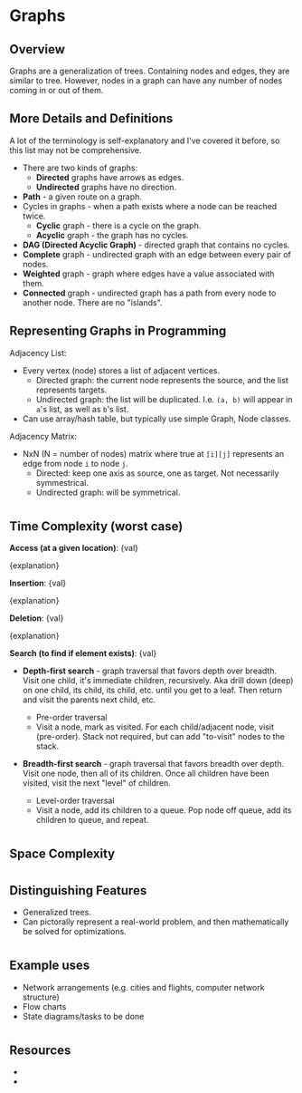 # Graphs
## Overview

Graphs are a generalization of trees. Containing nodes and edges, they are similar to tree. However, nodes in a graph can have any number of nodes coming in or out of them. 

## More Details and Definitions
A lot of the terminology is self-explanatory and I've covered it before, so this list may not be comprehensive.
- There are two kinds of graphs:
    - **Directed** graphs have arrows as edges.
    - **Undirected** graphs have no direction.
- **Path** - a given route on a graph.
- Cycles in graphs - when a path exists where a node can be reached twice. 
    - **Cyclic** graph - there is a cycle on the graph.
    - **Acyclic** graph - the graph has no cycles. 
- **DAG (Directed Acyclic Graph)** - directed graph that contains no cycles.
- **Complete** graph - undirected graph with an edge between every pair of nodes.
- **Weighted** graph - graph where edges have a value associated with them.
- **Connected** graph - undirected graph has a path from every node to another node. There are no "islands".

## Representing Graphs in Programming
Adjacency List:
- Every vertex (node) stores a list of adjacent vertices.
    - Directed graph: the current node represents the source, and the list represents targets.
    - Undirected graph: the list will be duplicated. I.e. `(a, b)` will appear in `a`'s list, as well as `b`'s list.
- Can use array/hash table, but typically use simple Graph, Node classes.

Adjacency Matrix:
- NxN (N = number of nodes) matrix where true at `[i][j]` represents an edge from node `i` to node `j`.
    - Directed: keep one axis as source, one as target. Not necessarily symmestrical.
    - Undirected graph: will be symmetrical.

#
## Time Complexity (worst case)
**Access (at a given location)**: {val}

{explanation}

**Insertion**: {val}

{explanation}

**Deletion**: {val}

{explanation}

**Search (to find if element exists)**: {val}

- **Depth-first search** - graph traversal that favors depth over breadth. Visit one child, it's immediate children, recursively. Aka drill down (deep) on one child, its child, its child, etc. until you get to a leaf. Then return and visit the parents next child, etc.
    - Pre-order traversal
    - Visit a node, mark as visited. For each child/adjacent node, visit (pre-order). Stack not required, but can add "to-visit" nodes to the stack.

- **Breadth-first search** - graph traversal that favors breadth over depth. Visit one node, then all of its children. Once all children have been visited, visit the next "level" of children.
    - Level-order traversal
    - Visit a node, add its children to a queue. Pop node off queue, add its children to queue, and repeat.
#
## Space Complexity

#
## Distinguishing Features
- Generalized trees.
- Can pictorally represent a real-world problem, and then mathematically be solved for optimizations.

#
## Example uses
- Network arrangements (e.g. cities and flights, computer network structure)
- Flow charts
- State diagrams/tasks to be done

#
## Resources
- 
- 

#